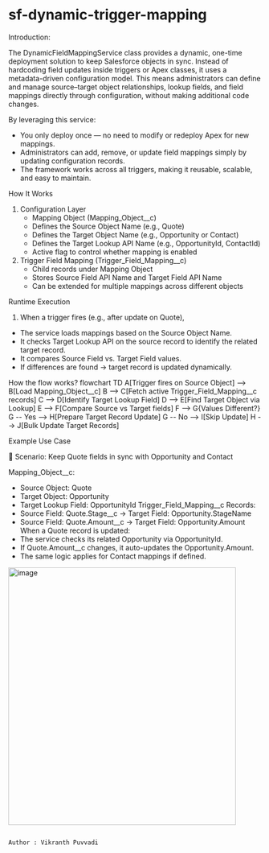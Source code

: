 # sf-dynamic-trigger-mapping

Introduction:

The DynamicFieldMappingService class provides a dynamic, one-time deployment solution to keep Salesforce objects in sync. Instead of hardcoding field updates inside triggers or Apex classes, it uses a metadata-driven configuration model. This means administrators can define and manage source–target object relationships, lookup fields, and field mappings directly through configuration, without making additional code changes.

By leveraging this service:
  * You only deploy once — no need to modify or redeploy Apex for new mappings.
  * Administrators can add, remove, or update field mappings simply by updating configuration records.
  * The framework works across all triggers, making it reusable, scalable, and easy to maintain.

How It Works
1) Configuration Layer
   * Mapping Object (Mapping_Object__c)
   * Defines the Source Object Name (e.g., Quote)
   * Defines the Target Object Name (e.g., Opportunity or Contact)
   * Defines the Target Lookup API Name (e.g., OpportunityId, ContactId)
   * Active flag to control whether mapping is enabled
2) Trigger Field Mapping (Trigger_Field_Mapping__c)
   * Child records under Mapping Object
   * Stores Source Field API Name and Target Field API Name
   * Can be extended for multiple mappings across different objects


Runtime Execution
1) When a trigger fires (e.g., after update on Quote),
  * The service loads mappings based on the Source Object Name.
  * It checks Target Lookup API on the source record to identify the related target record.
  * It compares Source Field vs. Target Field values.
  * If differences are found → target record is updated dynamically.



How the flow works?
flowchart TD
    A[Trigger fires on Source Object] --> B[Load Mapping_Object__c]
    B --> C[Fetch active Trigger_Field_Mapping__c records]
    C --> D[Identify Target Lookup Field]
    D --> E[Find Target Object via Lookup]
    E --> F[Compare Source vs Target fields]
    F --> G{Values Different?}
    G -- Yes --> H[Prepare Target Record Update]
    G -- No --> I[Skip Update]
    H --> J[Bulk Update Target Records]


Example Use Case

🔹 Scenario: Keep Quote fields in sync with Opportunity and Contact
 
Mapping_Object__c:
 * Source Object: Quote
 * Target Object: Opportunity
 * Target Lookup Field: OpportunityId
Trigger_Field_Mapping__c Records:
 * Source Field: Quote.Stage__c → Target Field: Opportunity.StageName
 * Source Field: Quote.Amount__c → Target Field: Opportunity.Amount
When a Quote record is updated:
 * The service checks its related Opportunity via OpportunityId.
 * If Quote.Amount__c changes, it auto-updates the Opportunity.Amount.
 * The same logic applies for Contact mappings if defined.


<img width="453" height="512" alt="image" src="https://github.com/user-attachments/assets/6fa70aab-0fe4-4c4c-b6f7-91f5786ed837" />


                                                                                                                                                                                                             Author : Vikranth Puvvadi

